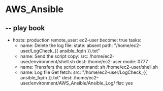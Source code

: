 # AWS_Ansible

  
-- play book
---
- hosts: production
  remote_user: ec2-user
  become: true
  tasks:
    - name: Delete the log
      file:
       state: absent
       path: "/home/ec2-user/LogCheck_{{ ansible_fqdn }}.txt"
    - name: Send the script
      copy:
       src: /home/ec2-user/environment/shell.sh
       dest: /home/ec2-user
       mode: 0777
    - name: Transfers the script
      command: sh /home/ec2-user/shell.sh
    - name: Log file Get
      fetch:
       src: "/home/ec2-user/LogCheck_{{ ansible_fqdn }}.txt"
       dest: /home/ec2-user/environment/AWS_Ansible/Ansible_Log/
       flat: yes
